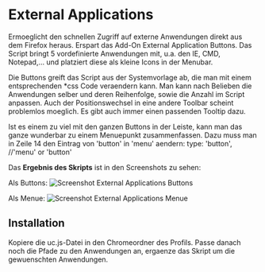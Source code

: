 # External Applications
Ermoeglicht den schnellen Zugriff auf externe Anwendungen direkt aus dem Firefox heraus. 
Erspart das Add-On External Application Buttons. Das Script bringt 5 vordefinierte Anwendungen mit, 
u.a. den IE, CMD, Notepad,... und platziert diese als kleine Icons in der Menubar. 

Die Buttons greift das Script aus der Systemvorlage ab, die man mit einem entsprechenden *css Code 
veraendern kann. Man kann nach Belieben die Anwendungen selber und deren Reihenfolge, sowie die Anzahl 
im Script anpassen. Auch der Positionswechsel in eine andere Toolbar scheint problemlos moeglich. 
Es gibt auch immer einen passenden Tooltip dazu. 

Ist es einem zu viel mit den ganzen Buttons in der Leiste, kann man das ganze wunderbar zu einem Menuepunkt zusammenfassen.
Dazu muss man in Zeile 14 den Eintrag von 'button' in 'menu' aendern:
    type: 'button', //'menu' or 'button'

Das **Ergebnis des Skripts** ist in den Screenshots zu sehen:

Als Buttons:
![Screenshot External Applications Buttons](https://github.com/ardiman/userChrome.js/raw/master/externalapplications/scr_ext_apps_btn.png)

Als Menue:
![Screenshot External Applications Menue](https://github.com/ardiman/userChrome.js/raw/master/externalapplications/scr_ext_apps_menu.png)


## Installation
Kopiere die uc.js-Datei in den Chromeordner des Profils. Passe danach noch die Pfade zu den Anwendungen an, ergaenze das Skript 
um die gewuenschten Anwendungen.